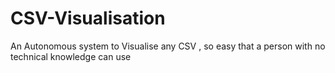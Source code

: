# CSV-Visualisation
An Autonomous system to Visualise any CSV , so easy that a person with no technical knowledge can use

